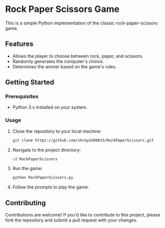 # Rock Paper Scissors Game

This is a simple Python implementation of the classic rock-paper-scissors game.

## Features

- Allows the player to choose between rock, paper, and scissors.
- Randomly generates the computer's choice.
- Determines the winner based on the game's rules.

## Getting Started

### Prerequisites

- Python 3.x installed on your system.

### Usage

1. Clone the repository to your local machine:

   ```bash
   git clone https://github.com/shreya300033/RockPaperScissors.git
   ```

2. Navigate to the project directory:

   ```bash
   cd RockPaperScissors
   ```

3. Run the game:

   ```bash
   python RockPaperScissors.py
   ```

4. Follow the prompts to play the game.

## Contributing

Contributions are welcome! If you'd like to contribute to this project, please fork the repository and submit a pull request with your changes.

